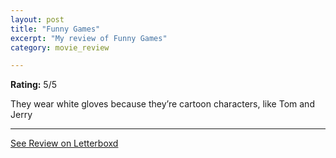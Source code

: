 ```yaml
---
layout: post
title: "Funny Games"
excerpt: "My review of Funny Games"
category: movie_review

---
```


**Rating:** 5/5

They wear white gloves because they’re cartoon characters, like Tom and Jerry

<hr>

[See Review on Letterboxd](https://boxd.it/1p9UOn)
